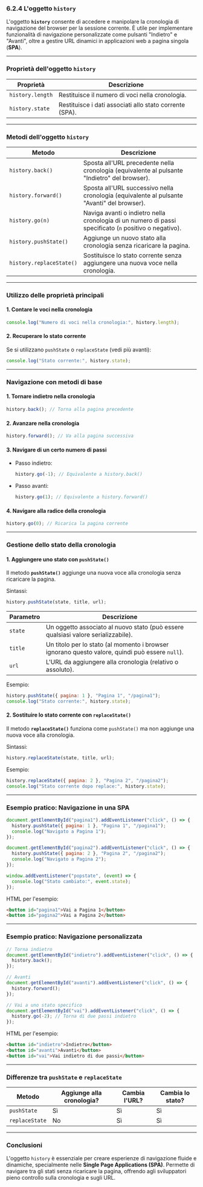 ### **6.2.4 L'oggetto `history`**

L'oggetto **`history`** consente di accedere e manipolare la cronologia di navigazione del browser per la sessione corrente. È utile per implementare funzionalità di navigazione personalizzate come pulsanti "Indietro" e "Avanti", oltre a gestire URL dinamici in applicazioni web a pagina singola (**SPA**).

---

### **Proprietà dell'oggetto `history`**

| Proprietà       | Descrizione                                             |
|-----------------|---------------------------------------------------------|
| `history.length`| Restituisce il numero di voci nella cronologia.         |
| `history.state` | Restituisce i dati associati allo stato corrente (SPA). |

---

### **Metodi dell'oggetto `history`**

| Metodo                  | Descrizione                                                                                      |
|-------------------------|--------------------------------------------------------------------------------------------------|
| `history.back()`        | Sposta all'URL precedente nella cronologia (equivalente al pulsante "Indietro" del browser).     |
| `history.forward()`     | Sposta all'URL successivo nella cronologia (equivalente al pulsante "Avanti" del browser).       |
| `history.go(n)`         | Naviga avanti o indietro nella cronologia di un numero di passi specificato (`n` positivo o negativo). |
| `history.pushState()`   | Aggiunge un nuovo stato alla cronologia senza ricaricare la pagina.                              |
| `history.replaceState()`| Sostituisce lo stato corrente senza aggiungere una nuova voce nella cronologia.                  |

---

### **Utilizzo delle proprietà principali**

#### **1. Contare le voci nella cronologia**
```javascript
console.log("Numero di voci nella cronologia:", history.length);
```

#### **2. Recuperare lo stato corrente**
Se si utilizzano `pushState` o `replaceState` (vedi più avanti):
```javascript
console.log("Stato corrente:", history.state);
```

---

### **Navigazione con metodi di base**

#### **1. Tornare indietro nella cronologia**
```javascript
history.back(); // Torna alla pagina precedente
```

#### **2. Avanzare nella cronologia**
```javascript
history.forward(); // Va alla pagina successiva
```

#### **3. Navigare di un certo numero di passi**
- Passo indietro:
  ```javascript
  history.go(-1); // Equivalente a history.back()
  ```
- Passo avanti:
  ```javascript
  history.go(1); // Equivalente a history.forward()
  ```

#### **4. Navigare alla radice della cronologia**
```javascript
history.go(0); // Ricarica la pagina corrente
```

---

### **Gestione dello stato della cronologia**

#### **1. Aggiungere uno stato con `pushState()`**
Il metodo **`pushState()`** aggiunge una nuova voce alla cronologia senza ricaricare la pagina.

Sintassi:
```javascript
history.pushState(state, title, url);
```

| Parametro | Descrizione                                                                                      |
|-----------|--------------------------------------------------------------------------------------------------|
| `state`   | Un oggetto associato al nuovo stato (può essere qualsiasi valore serializzabile).                |
| `title`   | Un titolo per lo stato (al momento i browser ignorano questo valore, quindi può essere `null`).  |
| `url`     | L'URL da aggiungere alla cronologia (relativo o assoluto).                                       |

Esempio:
```javascript
history.pushState({ pagina: 1 }, "Pagina 1", "/pagina1");
console.log("Stato corrente:", history.state);
```

#### **2. Sostituire lo stato corrente con `replaceState()`**
Il metodo **`replaceState()`** funziona come `pushState()` ma non aggiunge una nuova voce alla cronologia.

Sintassi:
```javascript
history.replaceState(state, title, url);
```

Esempio:
```javascript
history.replaceState({ pagina: 2 }, "Pagina 2", "/pagina2");
console.log("Stato corrente dopo replace:", history.state);
```

---

### **Esempio pratico: Navigazione in una SPA**

```javascript
document.getElementById("pagina1").addEventListener("click", () => {
  history.pushState({ pagina: 1 }, "Pagina 1", "/pagina1");
  console.log("Navigato a Pagina 1");
});

document.getElementById("pagina2").addEventListener("click", () => {
  history.pushState({ pagina: 2 }, "Pagina 2", "/pagina2");
  console.log("Navigato a Pagina 2");
});

window.addEventListener("popstate", (event) => {
  console.log("Stato cambiato:", event.state);
});
```

HTML per l'esempio:
```html
<button id="pagina1">Vai a Pagina 1</button>
<button id="pagina2">Vai a Pagina 2</button>
```

---

### **Esempio pratico: Navigazione personalizzata**

```javascript
// Torna indietro
document.getElementById("indietro").addEventListener("click", () => {
  history.back();
});

// Avanti
document.getElementById("avanti").addEventListener("click", () => {
  history.forward();
});

// Vai a uno stato specifico
document.getElementById("vai").addEventListener("click", () => {
  history.go(-2); // Torna di due passi indietro
});
```

HTML per l'esempio:
```html
<button id="indietro">Indietro</button>
<button id="avanti">Avanti</button>
<button id="vai">Vai indietro di due passi</button>
```

---

### **Differenze tra `pushState` e `replaceState`**

| Metodo           | Aggiunge alla cronologia? | Cambia l'URL? | Cambia lo stato? |
|------------------|---------------------------|---------------|------------------|
| `pushState`      | Sì                        | Sì            | Sì               |
| `replaceState`   | No                        | Sì            | Sì               |

---

### **Conclusioni**

L'oggetto `history` è essenziale per creare esperienze di navigazione fluide e dinamiche, specialmente nelle **Single Page Applications (SPA)**. Permette di navigare tra gli stati senza ricaricare la pagina, offrendo agli sviluppatori pieno controllo sulla cronologia e sugli URL.